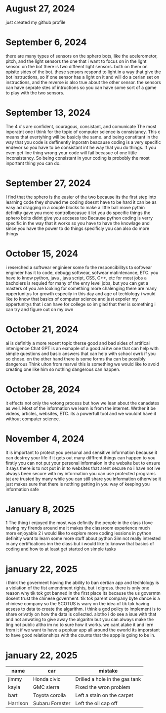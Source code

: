 # August 27, 2024
just created my github profile 
# September 6, 2024
there are many types of sensors on the sphero bots, like the acelerometor, pitch, and the light sensors
the one that i want to focus on in the light sensor. 
on the bot there is two diffeent light sensors. 
both on them on opisite sides of the bot.
these sensors respond to light in a way that give the bot instructions, so if one sensor has a light on it and will do a cerian set on instructions, and the reverse is also true about the other sensor. 
the sensors can have seprate stes of intructions so you can have some sort of a game to play with the two sensors.
# September 13, 2024
The 4 c's are confident, couragous, consistant, and comunicate
The most inporatnt one i think for the topic of computer science is consistancy. This c means that evertyhing will be basicly the same. and being constitant in the way that you code is deffinently inporatn beacause coding is a very specific endevor so you have to be consistant int he way that you do things. If you even get line thing wrong your code will fail becasue of one little inconsistancy. So being consistant in your coding is probobly the most inportant thing you can do. 
# September 27, 2024
I find that the sphero is the easier of the two because its the first step into learning code
they showed me coding doesnt have to be hard it can be as easy ad dragging in a couple blocks to make a little ball move
pythin definilty gave you more controlbecasue it let you do specific things the sphero bolts didnt give you accsess too
Because python coding is verry specific in the way that it works so you have to have the knowlage and since you have the power to do things specificly you can also do more things
# October 15, 2024
i reserched a softwear enginieer
 some fo the responcibilitys ta softwear engineer has it to code, debugg softwear, sofwear matintenance, ETC.
 you have to know python, java , java script, CSS, C++, etc
 for most jobs a bacholers is requied for many of the enry level jobs, but you can get a masters of you are looking for something more chalenging
 there are many oppertunitys for growth especily in this day and age of techlology
 i would like to know that basics of computer science and just expoler my oppertunitys that i can have for college so im glad that ther is something i can try and figure out on my own
# October 21, 2024
ai is definitly a more recent topic therse good and bad sides of artifical intenigence Chat GPT is an exmaple of a good ai itw one that can help with simple questions and basic answers that can help with school owrk if you so chose. on the other hand there is some forms tha can be possibly dangerous Think ulton from marvel this is something we would like to avoid creating one like him so nothing dangerous can happen.
# October 28, 2024
it effects not only the votong process but how we lean about the canadates as well. Most of the information we learn is from the internet. Wether it be videos, articles, websites, ETC. its a powerfull tool and we wouldnt have it without computer science. 
# November 4, 2024
It is important to protect you personal and sensitive information because it can destroy your life if it gets out many difffrent things can happen to you 
firstly you can not put your personal informaion in the website but to ensure it says there is to not put in in to websites that arent secure
no i have not ive always been secure with my information 
you can use protected programs tat are trusted by many while you can still share you information otherwise it just makes sure that there is nothing getting in you way of keeping you information safe
# January 8, 2025
1 The thing i enjoyed the most was definitly the people in the class i love having my firends around me it makes the classroom  experience much more enjoyable 
2 i would like to explore more coding lessions in python definitly want to learn some more stuff about python
3im not really intrested in any certifications inn the class but i would like to knoww that basics of coding and how to at least get started on simple tasks
# january 22, 2025
i think the goverment having the ability to ban certian app and techlology is a violation of the fist amendment rights, but i digress. there is only one reason why tik tok got banned in the first place its because the us govermtn dosent trust the chinese goverment. tik tok parent company byte dance is a chiniese company so the SCOTUS is wary on the idea of tik tok having acsess to data to create the algarithm. i think a god policy to implement is to share orivatly on how the data is collected. alotho i do see a isue with that and not anwating to give away the algaritm but you can always make the ting not public altho im no to sure how it works. we cant atake it and lern from it if we want to have a popluar app all around the oworld its imporstant to have good relationships with the counts that the appp is going to be in.
# january 22, 2025
|name|car|mistake|
|-----|-------|----------------------------------|
|jimmy|Honda civic|Drilled a hole in the gas tank|
|kayla|GMC sierra|Fixed the wron problem|
|bart|Toyota corolla|Left a stain on the carpet|
|Harrison|Subaru Forester|Left the oil cap off|
